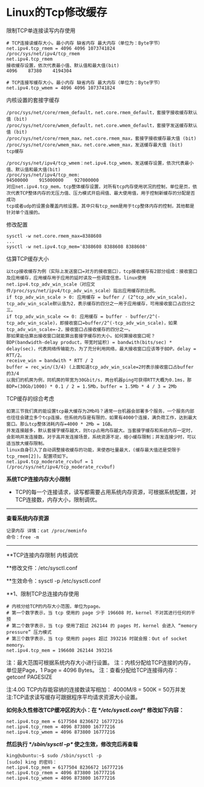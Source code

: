 # Linux的Tcp修改缓存

限制TCP单连接读写内存使用
```
# TCP连接读缓存大小。最小内存 缺省内存 最大内存（单位为：Byte字节）
net.ipv4.tcp_rmem = 4096 4096 1073741824
/proc/sys/net/ipv4/tcp_rmem
net.ipv4.tcp_rmem
接收缓存设置，依次代表最小值、默认值和最大值(bit)
4096    87380    4194304
```

```
# TCP连接写缓存大小。最小内存 缺省内存 最大内存（单位为：Byte字节）
net.ipv4.tcp_wmem = 4096 4096 1073741824
```






内核设置的套接字缓存

```
/proc/sys/net/core/rmem_default，net.core.rmem_default，套接字接收缓存默认值 (bit)
/proc/sys/net/core/wmem_default，net.core.wmem_default，套接字发送缓存默认值 (bit)
/proc/sys/net/core/rmem_max，net.core.rmem_max，套接字接收缓存最大值 (bit)
/proc/sys/net/core/wmem_max，net.core.wmem_max，发送缓存最大值 (bit)
tcp缓存

/proc/sys/net/ipv4/tcp_wmem：net.ipv4.tcp_wmem，发送缓存设置，依次代表最小值、默认值和最大值(bit)
/proc/sys/net/ipv4/tcp_mem:
94500000    915000000    927000000
对应net.ipv4.tcp_mem，tcp整体缓存设置，对所有tcp内存使用状况的控制，单位是页，依次代表TCP整体内存的无压力值、压力模式开启阀值、最大使用值，用于控制新缓存的分配是否成功
tcp或者udp的设置会覆盖内核设置。其中只有tcp_mem是用于tcp整体内存的控制，其他都是针对单个连接的。
```
修改配置

```
sysctl -w net.core.rmem_max=8388608
...
sysctl -w net.ipv4.tcp_mem='8388608 8388608 8388608'
```

估算TCP缓存大小

```
以tcp接收缓存为例（实际上发送窗口=对方的接收窗口），tcp接收缓存有2部分组成：接收窗口及应用缓存，应用缓存用于应用的延时读及一些调度信息。linux使用net.ipv4.tcp_adv_win_scale（对应文件/proc/sys/net/ipv4/tcp_adv_win_scale）指出应用缓存的比例。
if tcp_adv_win_scale > 0: 应用缓存 = buffer / (2^tcp_adv_win_scale)，tcp_adv_win_scale默认值为2，表示缓存的四分之一用于应用缓存，可用接收窗口占四分之三。
if tcp_adv_win_scale <= 0: 应用缓存 = buffer - buffer/2^(-tcp_adv_win_scale)，即接收窗口=buffer/2^(-tcp_adv_win_scale)，如果tcp_adv_win_scale=-2，接收窗口占接收缓存的四分之一。
那如果能估算出接收窗口就能算出套接字缓存的大小。如何算接收窗口呢？
BDP(bandwidth-delay product，带宽时延积) = bandwith(bits/sec) * delay(sec)，代表网络传输能力，为了充分利用网络，最大接收窗口应该等于BDP。delay = RTT/2。
receive_win = bandwith * RTT / 2
buffer = rec_win/(3/4) (上面知道tcp_adv_win_scale=2时表示接收窗口占buffer的3/4
以我们的机房为例，同机房的带宽为30Gbit/s，两台机器ping可获得RTT大概为0.1ms，那BDP=(30Gb/1000) * 0.1 / 2 = 1.5Mb，buffer = 1.5Mb * 4 / 3 = 2Mb
```

TCP缓存的综合考虑

```
如第三节我们真的能设置tcp最大缓存为2Mb吗？通常一台机器会部署多个服务，一个服务内部也往往会建立多个tcp连接。但系统内存是有限的，如果有4000个连接，满负荷工作，达到最大窗口。那么tcp整体消耗内存=4000 * 2Mb = 1GB。
并发连接越多，默认套接字缓存越大，则tcp占用内存越大。当套接字缓存和系统内存一定时，会影响并发连接数。对于高并发连接场景，系统资源不足，缩小缓存限制；并发连接少时，可以适当放大缓存限制。
linux自身引入了自动调整接收缓存的功能，来使吞吐量最大，(缓存最大值还是受限于tcp_rmem[2])。配置项如下。
net.ipv4.tcp_moderate_rcvbuf = 1 (/proc/sys/net/ipv4/tcp_moderate_rcvbuf)
```

**系统TCP连接内存大小限制**

- TCP的每一个连接请求，读写都需要占用系统内存资源，可根据系统配置，对TCP连接数，内存大小，限制调优。

------

**查看系统内存资源**

```
记录内存 详情：cat /proc/meminfo
命令：free -m
```

------

**TCP连接内存限制 内核调优

**修改文件：/etc/sysctl.conf

**生效命令：sysctl -p /etc/sysctl.conf

**1、限制TCP总连接内存使用

```
# 内核分给TCP的内存大小范围，单位为page。
# 第一个数字表示，当 tcp 使用的 page 少于 196608 时，kernel 不对其进行任何的干预
# 第二个数字表示，当 tcp 使用了超过 262144 的 pages 时，kernel 会进入 “memory pressure” 压力模式
# 第三个数字表示，当 tcp 使用的 pages 超过 393216 时就会报：Out of socket memory。
net.ipv4.tcp_mem = 196608 262144 393216
```

注：最大范围可根据系统内存大小进行设置。
注：内核分配给TCP连接的内存，单位是Page，1 Page = 4096 Bytes。
注：查看分配给TCP连接得内存：getconf PAGESIZE



注:4.0G TCP内存能容纳的连接数读写相加： 4000M/8 = 500K = 50万并发
注:TCP请求读写缓存可跟据程序平均请求资源大小设置。

**如何永久性修改TCP缓冲区的大小：在 \**/etc/sysctl.conf\** 修改如下内容：**

```
net.ipv4.tcp_mem = 6177504 8236672 16777216
net.ipv4.tcp_rmem = 4096 873800 16777216
net.ipv4.tcp_wmem = 4096 873800 16777216
```

**然后执行 \**/sbin/sysctl –p\** 使之生效，修改完后再查看**

```
king@ubuntu:~$ sudo /sbin/sysctl -p
[sudo] king 的密码： 
net.ipv4.tcp_mem = 6177504 8236672 16777216
net.ipv4.tcp_rmem = 4096 873800 16777216
net.ipv4.tcp_wmem = 4096 873800 16777216
```


